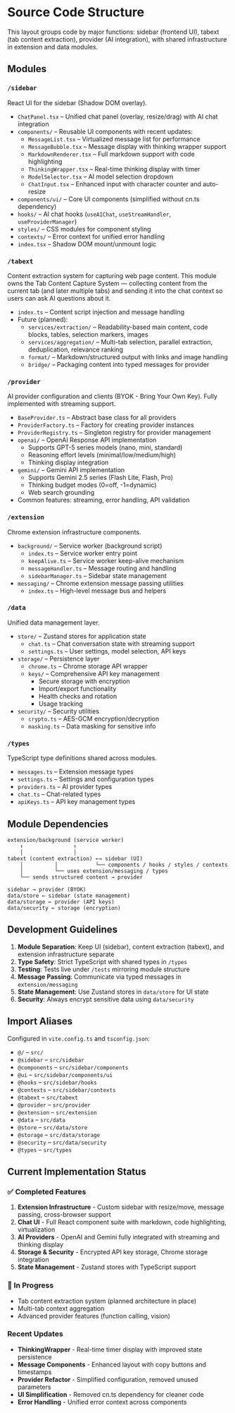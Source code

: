 # Source Code Structure

This layout groups code by major functions: sidebar (frontend UI), tabext (tab content extraction), provider (AI integration), with shared infrastructure in extension and data modules.

## Modules

### `/sidebar`

React UI for the sidebar (Shadow DOM overlay).

- `ChatPanel.tsx` – Unified chat panel (overlay, resize/drag) with AI chat integration
- `components/` – Reusable UI components with recent updates:
  - `MessageList.tsx` – Virtualized message list for performance
  - `MessageBubble.tsx` – Message display with thinking wrapper support
  - `MarkdownRenderer.tsx` – Full markdown support with code highlighting
  - `ThinkingWrapper.tsx` – Real-time thinking display with timer
  - `ModelSelector.tsx` – AI model selection dropdown
  - `ChatInput.tsx` – Enhanced input with character counter and auto-resize
- `components/ui/` – Core UI components (simplified without cn.ts dependency)
- `hooks/` – AI chat hooks (`useAIChat`, `useStreamHandler`, `useProviderManager`)
- `styles/` – CSS modules for component styling
- `contexts/` – Error context for unified error handling
- `index.tsx` – Shadow DOM mount/unmount logic

### `/tabext`

Content extraction system for capturing web page content. This module owns the Tab Content Capture System — collecting content from the current tab (and later multiple tabs) and sending it into the chat context so users can ask AI questions about it.

- `index.ts` – Content script injection and message handling
- Future (planned):
  - `services/extraction/` – Readability-based main content, code blocks, tables, selection markers, images
  - `services/aggregation/` – Multi-tab selection, parallel extraction, deduplication, relevance ranking
  - `format/` – Markdown/structured output with links and image handling
  - `bridge/` – Packaging content into typed messages for provider

### `/provider`

AI provider configuration and clients (BYOK - Bring Your Own Key). Fully implemented with streaming support.

- `BaseProvider.ts` – Abstract base class for all providers
- `ProviderFactory.ts` – Factory for creating provider instances
- `ProviderRegistry.ts` – Singleton registry for provider management
- `openai/` – OpenAI Response API implementation
  - Supports GPT-5 series models (nano, mini, standard)
  - Reasoning effort levels (minimal/low/medium/high)
  - Thinking display integration
- `gemini/` – Gemini API implementation
  - Supports Gemini 2.5 series (Flash Lite, Flash, Pro)
  - Thinking budget modes (0=off, -1=dynamic)
  - Web search grounding
- Common features: streaming, error handling, API validation

### `/extension`

Chrome extension infrastructure components.

- `background/` – Service worker (background script)
  - `index.ts` – Service worker entry point
  - `keepAlive.ts` – Service worker keep-alive mechanism
  - `messageHandler.ts` – Message routing and handling
  - `sidebarManager.ts` – Sidebar state management
- `messaging/` – Chrome extension message passing utilities
  - `index.ts` – High-level message bus and helpers

### `/data`

Unified data management layer.

- `store/` – Zustand stores for application state
  - `chat.ts` – Chat conversation state with streaming support
  - `settings.ts` – User settings, model selection, API keys
- `storage/` – Persistence layer
  - `chrome.ts` – Chrome storage API wrapper
  - `keys/` – Comprehensive API key management
    - Secure storage with encryption
    - Import/export functionality
    - Health checks and rotation
    - Usage tracking
- `security/` – Security utilities
  - `crypto.ts` – AES-GCM encryption/decryption
  - `masking.ts` – Data masking for sensitive info

### `/types`

TypeScript type definitions shared across modules.

- `messages.ts` – Extension message types
- `settings.ts` – Settings and configuration types
- `providers.ts` – AI provider types
- `chat.ts` – Chat-related types
- `apiKeys.ts` – API key management types

## Module Dependencies

```
extension/background (service worker)
    ↑                ↑
    │                │
tabext (content extraction) ←→ sidebar (UI)
    │          │            └── components / hooks / styles / contexts
    │          └── uses extension/messaging / types
    └── sends structured content → provider

sidebar → provider (BYOK)
data/store ← sidebar (state management)
data/storage ← provider (API keys)
data/security ← storage (encryption)
```

## Development Guidelines

1. **Module Separation**: Keep UI (sidebar), content extraction (tabext), and extension infrastructure separate
2. **Type Safety**: Strict TypeScript with shared types in `/types`
3. **Testing**: Tests live under `/tests` mirroring module structure
4. **Message Passing**: Communicate via typed messages in `extension/messaging`
5. **State Management**: Use Zustand stores in `data/store` for UI state
6. **Security**: Always encrypt sensitive data using `data/security`

## Import Aliases

Configured in `vite.config.ts` and `tsconfig.json`:

- `@/` – `src/`
- `@sidebar` – `src/sidebar`
- `@components` – `src/sidebar/components`
- `@ui` – `src/sidebar/components/ui`
- `@hooks` – `src/sidebar/hooks`
- `@contexts` – `src/sidebar/contexts`
- `@tabext` – `src/tabext`
- `@provider` – `src/provider`
- `@extension` – `src/extension`
- `@data` – `src/data`
- `@store` – `src/data/store`
- `@storage` – `src/data/storage`
- `@security` – `src/data/security`
- `@types` – `src/types`

## Current Implementation Status

### ✅ Completed Features

1. **Extension Infrastructure** - Custom sidebar with resize/move, message passing, cross-browser support
2. **Chat UI** - Full React component suite with markdown, code highlighting, virtualization
3. **AI Providers** - OpenAI and Gemini fully integrated with streaming and thinking display
4. **Storage & Security** - Encrypted API key storage, Chrome storage integration
5. **State Management** - Zustand stores with TypeScript support

### 🚧 In Progress

- Tab content extraction system (planned architecture in place)
- Multi-tab context aggregation
- Advanced provider features (function calling, vision)

### Recent Updates

- **ThinkingWrapper** - Real-time timer display with improved state persistence
- **Message Components** - Enhanced layout with copy buttons and timestamps
- **Provider Refactor** - Simplified configuration, removed unused parameters
- **UI Simplification** - Removed cn.ts dependency for cleaner code
- **Error Handling** - Unified error context across components
